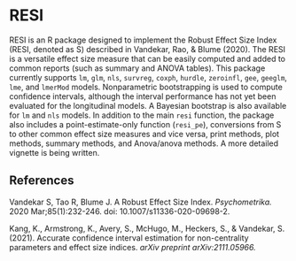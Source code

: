 # RESI

RESI is an R package designed to implement the Robust Effect Size Index (RESI, denoted as S) described in Vandekar, Rao, & Blume (2020). The RESI is a versatile effect size measure that can be easily computed and added to common reports (such as summary and ANOVA tables). This package currently supports <code>lm</code>, <code>glm</code>, <code>nls</code>, <code>survreg</code>, <code>coxph</code>, <code>hurdle</code>, <code>zeroinfl</code>, <code>gee</code>, <code>geeglm</code>, <code>lme</code>, and <code>lmerMod</code> models. Nonparametric bootstrapping is used to compute confidence intervals, although the interval performance has not yet been evaluated for the longitudinal models. A Bayesian bootstrap is also available for <code>lm</code> and <code>nls</code> models. In addition to the main <code>resi</code> function, the package also includes a point-estimate-only function (<code>resi_pe</code>), conversions from S to other common effect size measures and vice versa, print methods, plot methods, summary methods, and Anova/anova methods. A more detailed vignette is being written.

## References
Vandekar S, Tao R, Blume J. A Robust Effect Size Index. <i>Psychometrika.</i> 2020 Mar;85(1):232-246. doi: 10.1007/s11336-020-09698-2.

Kang, K., Armstrong, K., Avery, S., McHugo, M., Heckers, S., & Vandekar, S. (2021). Accurate confidence interval estimation for non-centrality parameters and effect size  indices. <i>arXiv preprint arXiv:2111.05966.</i>
